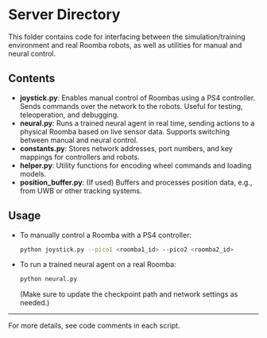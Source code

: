 # Server Directory

This folder contains code for interfacing between the simulation/training environment and real Roomba robots, as well as utilities for manual and neural control.

## Contents

- **joystick.py**: Enables manual control of Roombas using a PS4 controller. Sends commands over the network to the robots. Useful for testing, teleoperation, and debugging.
- **neural.py**: Runs a trained neural agent in real time, sending actions to a physical Roomba based on live sensor data. Supports switching between manual and neural control.
- **constants.py**: Stores network addresses, port numbers, and key mappings for controllers and robots.
- **helper.py**: Utility functions for encoding wheel commands and loading models.
- **position_buffer.py**: (If used) Buffers and processes position data, e.g., from UWB or other tracking systems.

## Usage

- To manually control a Roomba with a PS4 controller:
  ```bash
  python joystick.py --pico1 <roomba1_id> --pico2 <roomba2_id>
  ```
- To run a trained neural agent on a real Roomba:
  ```bash
  python neural.py
  ```
  (Make sure to update the checkpoint path and network settings as needed.)

---
For more details, see code comments in each script. 
